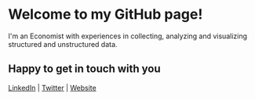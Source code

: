 <h1>Welcome to my GitHub page!</h1>

I'm an Economist with experiences in collecting, analyzing and visualizing structured and unstructured data. 

## Happy to get in touch with you
[LinkedIn](https://www.linkedin.com/in/alexanderlammers/) | [Twitter](https://twitter.com/4lexLammers) | [Website](https://www.alexanderlammers.net/)

<!--
**4lexLammers/4lexLammers** is a ✨ _special_ ✨ repository because its `README.md` (this file) appears on your GitHub profile.

Here are some ideas to get you started:

- 🔭 I’m currently working on ...
- 🌱 I’m currently learning ...
- 👯 I’m looking to collaborate on ...
- 🤔 I’m looking for help with ...
- 💬 Ask me about ...
- 📫 How to reach me: ...
- 😄 Pronouns: ...
- ⚡ Fun fact: ...
-->
